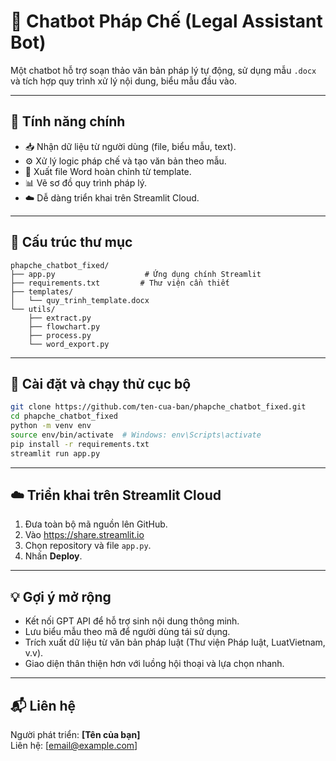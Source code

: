 
# 📄 Chatbot Pháp Chế (Legal Assistant Bot)

Một chatbot hỗ trợ soạn thảo văn bản pháp lý tự động, sử dụng mẫu `.docx` và tích hợp quy trình xử lý nội dung, biểu mẫu đầu vào.

---

## 🚀 Tính năng chính

- 📥 Nhận dữ liệu từ người dùng (file, biểu mẫu, text).
- ⚙️ Xử lý logic pháp chế và tạo văn bản theo mẫu.
- 📝 Xuất file Word hoàn chỉnh từ template.
- 📊 Vẽ sơ đồ quy trình pháp lý.
- ☁️ Dễ dàng triển khai trên Streamlit Cloud.

---

## 📁 Cấu trúc thư mục

```
phapche_chatbot_fixed/
├── app.py                    # Ứng dụng chính Streamlit
├── requirements.txt         # Thư viện cần thiết
├── templates/
│   └── quy_trinh_template.docx
└── utils/
    ├── extract.py
    ├── flowchart.py
    ├── process.py
    └── word_export.py
```

---

## 🧪 Cài đặt và chạy thử cục bộ

```bash
git clone https://github.com/ten-cua-ban/phapche_chatbot_fixed.git
cd phapche_chatbot_fixed
python -m venv env
source env/bin/activate  # Windows: env\Scripts\activate
pip install -r requirements.txt
streamlit run app.py
```

---

## ☁️ Triển khai trên Streamlit Cloud

1. Đưa toàn bộ mã nguồn lên GitHub.
2. Vào https://share.streamlit.io
3. Chọn repository và file `app.py`.
4. Nhấn **Deploy**.

---

## 💡 Gợi ý mở rộng

- Kết nối GPT API để hỗ trợ sinh nội dung thông minh.
- Lưu biểu mẫu theo mã để người dùng tái sử dụng.
- Trích xuất dữ liệu từ văn bản pháp luật (Thư viện Pháp luật, LuatVietnam, v.v).
- Giao diện thân thiện hơn với luồng hội thoại và lựa chọn nhanh.

---

## 📬 Liên hệ

Người phát triển: **[Tên của bạn]**  
Liên hệ: [email@example.com]
